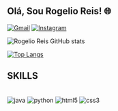 ## Olá, Sou Rogelio Reis! 🌐

[![Gmail](https://img.shields.io/badge/LinkedIn-0077B5?style=for-the-badge&logo=linkedin&logoColor=white)](https://www.linkedin.com/in/rogélio-reis)
[![Instagram](https://img.shields.io/badge/Instagram-E4405F?style=for-the-badge&logo=instagram&logoColor=white)](https://www.instagram.com/rogeliofilho_reis/)

![Rogelio Reis GitHub stats](https://github-readme-stats.vercel.app/api?username=rogelioreis&show_icons=true&theme=transparent)

[![Top Langs](https://github-readme-stats.vercel.app/api/top-langs/?username=rogelioreis)](https://github.com/anuraghazra/github-readme-stats)

## SKILLS

<div style: "display: inline_block"><br/>
  <img align="center" alt="java" src="https://img.shields.io/badge/Java-ED8B00?style=for-the-badge&logo=openjdk&logoColor=white"/>
  <img align="center" alt="python" src="https://img.shields.io/badge/Python-14354C?style=for-the-badge&logo=python&logoColor=white"/>
  <img align="center" alt="html5" src="https://img.shields.io/badge/HTML5-E34F26?style=for-the-badge&logo=html5&logoColor=white"/>
  <img align="center" alt="css3" src="https://img.shields.io/badge/CSS3-1572B6?style=for-the-badge&logo=css3&logoColor=white"/>
</div>

